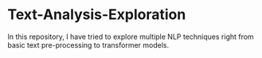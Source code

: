 # Text-Analysis-Exploration
In this repository, I have tried to explore multiple NLP techniques right from basic text pre-processing to transformer models.
